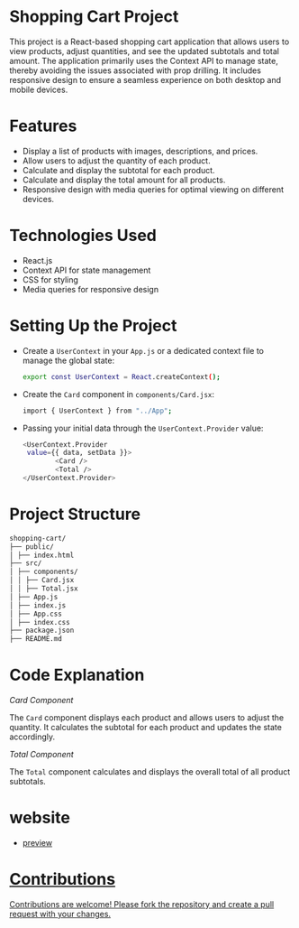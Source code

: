 # Shopping Cart Project

This project is a React-based shopping cart application that allows users to view products, adjust quantities, and see the updated subtotals and total amount. The application primarily uses the Context API to manage state, thereby avoiding the issues associated with prop drilling. It includes responsive design to ensure a seamless experience on both desktop and mobile devices.

# Features

- Display a list of products with images, descriptions, and prices.
- Allow users to adjust the quantity of each product.
- Calculate and display the subtotal for each product.
- Calculate and display the total amount for all products.
- Responsive design with media queries for optimal viewing on different devices.

# Technologies Used

- React.js
- Context API for state management
- CSS for styling
- Media queries for responsive design

# Setting Up the Project

- Create a `UserContext` in your `App.js` or a dedicated context file to manage the global state:
  
  ```bash
  export const UserContext = React.createContext(); 
  
- Create the `Card` component in `components/Card.jsx`:
  
  ```bash
  import { UserContext } from "../App";
  
- Passing your initial data through the `UserContext.Provider` value:
  
  ```bash
  <UserContext.Provider
   value={{ data, setData }}>
          <Card />
          <Total />
  </UserContext.Provider>
  

# Project Structure
 
 ```bash 
shopping-cart/
├── public/
│ ├── index.html
├── src/
│ ├── components/
│ │ ├── Card.jsx
│ │ ├── Total.jsx
│ ├── App.js
│ ├── index.js
│ ├── App.css
│ ├── index.css
├── package.json
├── README.md
 ```

# Code Explanation

*Card Component*

The `Card` component displays each product and allows users to adjust the quantity. It calculates the subtotal for each product and updates the state accordingly.

*Total Component*

The `Total` component calculates and displays the overall total of all product subtotals.

# website

 - <a href = "https://shopy-contextapi.netlify.app/">preview

# Contributions

Contributions are welcome! Please fork the repository and create a pull request with your changes.
